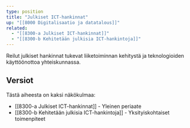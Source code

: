 ```yaml
---
type: position
title: "Julkiset ICT-hankinnat"
up: "[[8000 Digitalisaatio ja datatalous]]"
related:
  - "[[8300-a Julkiset ICT-hankinnat]]"
  - "[[8300-b Kehitetään julkisia ICT-hankintoja]]"
---
```


Reilut julkiset hankinnat tukevat liiketoiminnan kehitystä ja teknologioiden käyttöönottoa yhteiskunnassa.

## Versiot

Tästä aiheesta on kaksi näkökulmaa:

- [[8300-a Julkiset ICT-hankinnat]] - Yleinen periaate
- [[8300-b Kehitetään julkisia ICT-hankintoja]] - Yksityiskohtaiset toimenpiteet
